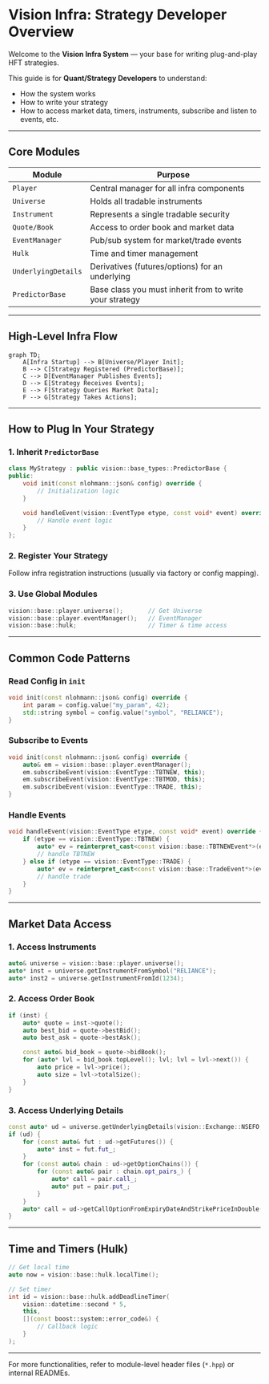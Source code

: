 # Vision Infra: Strategy Developer Overview

Welcome to the **Vision Infra System** — your base for writing plug-and-play HFT strategies.

This guide is for **Quant/Strategy Developers** to understand:

* How the system works
* How to write your strategy
* How to access market data, timers, instruments, subscribe and listen to events, etc.

---

## Core Modules

| Module              | Purpose                                                 |
| ------------------- | ------------------------------------------------------- |
| `Player`            | Central manager for all infra components                |
| `Universe`          | Holds all tradable instruments                          |
| `Instrument`        | Represents a single tradable security                   |
| `Quote/Book`        | Access to order book and market data                    |
| `EventManager`      | Pub/sub system for market/trade events                  |
| `Hulk`              | Time and timer management                               |
| `UnderlyingDetails` | Derivatives (futures/options) for an underlying         |
| `PredictorBase`     | Base class you must inherit from to write your strategy |

---

## High-Level Infra Flow

```mermaid
graph TD;
    A[Infra Startup] --> B[Universe/Player Init];
    B --> C[Strategy Registered (PredictorBase)];
    C --> D[EventManager Publishes Events];
    D --> E[Strategy Receives Events];
    E --> F[Strategy Queries Market Data];
    F --> G[Strategy Takes Actions];
```

---

## How to Plug In Your Strategy

### 1. Inherit `PredictorBase`

```cpp
class MyStrategy : public vision::base_types::PredictorBase {
public:
    void init(const nlohmann::json& config) override {
        // Initialization logic
    }

    void handleEvent(vision::EventType etype, const void* event) override {
        // Handle event logic
    }
};
```

### 2. Register Your Strategy

Follow infra registration instructions (usually via factory or config mapping).

### 3. Use Global Modules

```cpp
vision::base::player.universe();       // Get Universe
vision::base::player.eventManager();   // EventManager
vision::base::hulk;                    // Timer & time access
```

---

## Common Code Patterns

### Read Config in `init`

```cpp
void init(const nlohmann::json& config) override {
    int param = config.value("my_param", 42);
    std::string symbol = config.value("symbol", "RELIANCE");
}
```

### Subscribe to Events

```cpp
void init(const nlohmann::json& config) override {
    auto& em = vision::base::player.eventManager();
    em.subscribeEvent(vision::EventType::TBTNEW, this);
    em.subscribeEvent(vision::EventType::TBTMOD, this);
    em.subscribeEvent(vision::EventType::TRADE, this);
}
```

### Handle Events

```cpp
void handleEvent(vision::EventType etype, const void* event) override {
    if (etype == vision::EventType::TBTNEW) {
        auto* ev = reinterpret_cast<const vision::base::TBTNEWEvent*>(event);
        // handle TBTNEW
    } else if (etype == vision::EventType::TRADE) {
        auto* ev = reinterpret_cast<const vision::base::TradeEvent*>(event);
        // handle trade
    }
}
```

---

## Market Data Access

### 1. Access Instruments

```cpp
auto& universe = vision::base::player.universe();
auto* inst = universe.getInstrumentFromSymbol("RELIANCE");
auto* inst2 = universe.getInstrumentFromId(1234);
```

### 2. Access Order Book

```cpp
if (inst) {
    auto* quote = inst->quote();
    auto best_bid = quote->bestBid();
    auto best_ask = quote->bestAsk();

    const auto& bid_book = quote->bidBook();
    for (auto* lvl = bid_book.topLevel(); lvl; lvl = lvl->next()) {
        auto price = lvl->price();
        auto size = lvl->totalSize();
    }
}
```

### 3. Access Underlying Details

```cpp
const auto* ud = universe.getUnderlyingDetails(vision::Exchange::NSEFO, "RELIANCE");
if (ud) {
    for (const auto& fut : ud->getFutures()) {
        auto* inst = fut.fut_;
    }
    for (const auto& chain : ud->getOptionChains()) {
        for (const auto& pair : chain.opt_pairs_) {
            auto* call = pair.call_;
            auto* put = pair.put_;
        }
    }
    auto* call = ud->getCallOptionFromExpiryDateAndStrikePriceInDouble(expiry, strike);
}
```

---

## Time and Timers (Hulk)

```cpp
// Get local time
auto now = vision::base::hulk.localTime();

// Set timer
int id = vision::base::hulk.addDeadlineTimer(
    vision::datetime::second * 5,
    this,
    [](const boost::system::error_code&) {
        // Callback logic
    }
);
```

---

For more functionalities, refer to module-level header files (`*.hpp`) or internal READMEs.
